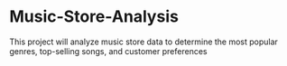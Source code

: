 # Music-Store-Analysis
This project will analyze music store data to determine the most popular genres, top-selling songs, and customer preferences
